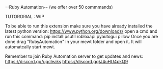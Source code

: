 --Ruby Automation-- (we offer over 50 commmands)

TUTORORIAL : WIP

To be able to run this extension make sure you have already installed the latest python version: https://www.python.org/downloads/ open a cmd and run this command: pip install psutil robloxapi pyautogui pillow Once you are done drag "RubyAutomation" in your mewt folder and open it. It will automatcally start mewt.

Remember to join Ruby Automation server to get updates and news: https://discord.gg/ugcleaks
https://discord.gg/J4uHU4pkQ9
